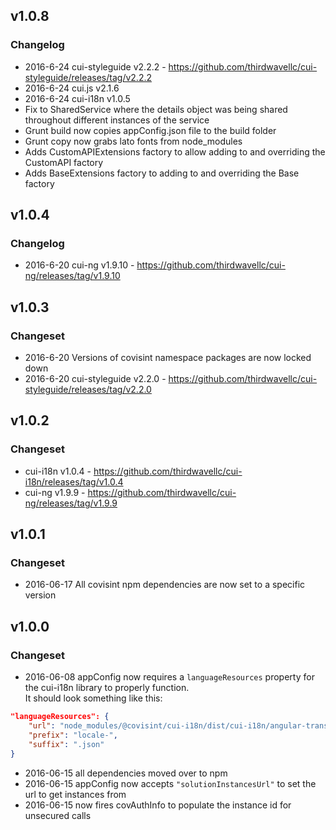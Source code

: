 ## v1.0.8

### Changelog
* 2016-6-24 cui-styleguide v2.2.2 - https://github.com/thirdwavellc/cui-styleguide/releases/tag/v2.2.2
* 2016-6-24 cui.js v2.1.6
* 2016-6-24 cui-i18n v1.0.5
* Fix to SharedService where the details object was being shared throughout different instances of the service
* Grunt build now copies appConfig.json file to the build folder
* Grunt copy now grabs lato fonts from node_modules
* Adds CustomAPIExtensions factory to allow adding to and overriding the CustomAPI factory
* Adds BaseExtensions factory to adding to and overriding the Base factory

## v1.0.4

### Changelog
* 2016-6-20 cui-ng v1.9.10 - https://github.com/thirdwavellc/cui-ng/releases/tag/v1.9.10


## v1.0.3

### Changeset
* 2016-6-20 Versions of covisint namespace packages are now locked down
* 2016-6-20 cui-styleguide v2.2.0 - https://github.com/thirdwavellc/cui-styleguide/releases/tag/v2.2.0


## v1.0.2

### Changeset

* cui-i18n v1.0.4 - https://github.com/thirdwavellc/cui-i18n/releases/tag/v1.0.4
* cui-ng v1.9.9 - https://github.com/thirdwavellc/cui-ng/releases/tag/v1.9.9


## v1.0.1

### Changeset
* 2016-06-17 All covisint npm dependencies are now set to a specific version


## v1.0.0

### Changeset
* 2016-06-08 appConfig now requires a `languageResources` property for the cui-i18n library to properly function.
<br/>It should look something like this:
```json
"languageResources": {
    "url": "node_modules/@covisint/cui-i18n/dist/cui-i18n/angular-translate/",
    "prefix": "locale-",
    "suffix": ".json"
}
```

* 2016-06-15 all dependencies moved over to npm
* 2016-06-15 appConfig now accepts `"solutionInstancesUrl"` to set the url to get instances from
* 2016-06-15 now fires covAuthInfo to populate the instance id for unsecured calls
